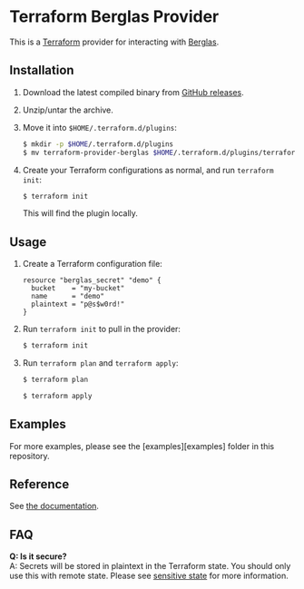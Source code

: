 # Terraform Berglas Provider

This is a [Terraform][terraform] provider for interacting with
[Berglas][berglas].


## Installation

1. Download the latest compiled binary from [GitHub releases][releases].

1. Unzip/untar the archive.

1. Move it into `$HOME/.terraform.d/plugins`:

    ```sh
    $ mkdir -p $HOME/.terraform.d/plugins
    $ mv terraform-provider-berglas $HOME/.terraform.d/plugins/terraform-provider-berglas
    ```

1. Create your Terraform configurations as normal, and run `terraform init`:

    ```sh
    $ terraform init
    ```

    This will find the plugin locally.


## Usage

1. Create a Terraform configuration file:

    ```hcl
    resource "berglas_secret" "demo" {
      bucket    = "my-bucket"
      name      = "demo"
      plaintext = "p@s$w0rd!"
    }
    ```

1. Run `terraform init` to pull in the provider:

    ```sh
    $ terraform init
    ```

1. Run `terraform plan` and `terraform apply`:

    ```sh
    $ terraform plan

    $ terraform apply
    ```

## Examples

For more examples, please see the [examples][examples] folder in this
repository.

## Reference

See [the documentation](doc/).

## FAQ

**Q: Is it secure?**<br>
A: Secrets will be stored in plaintext in the Terraform state. You should only
use this with remote state. Please see [sensitive state][sensitive-state] for
more information.


[berglas]: https://github.com/GoogleCloudPlatform/berglas
[terraform]: https://www.terraform.io/
[releases]: https://github.com/sethvargo/terraform-provider-berglas/releases
[sensitive-state]: https://www.terraform.io/docs/extend/best-practices/sensitive-state.html

